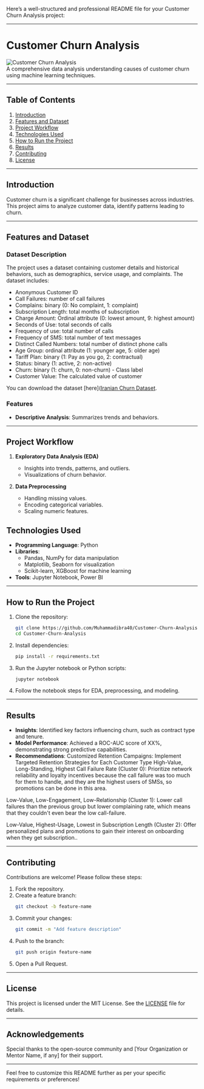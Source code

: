 Here’s a well-structured and professional README file for your Customer Churn Analysis project:

---

# **Customer Churn Analysis**

![Customer Churn Analysis](https://img.shields.io/badge/%20Analysis-blue.svg)  
A comprehensive data analysis understanding causes of customer churn using machine learning techniques.

---

## **Table of Contents**

1. [Introduction](#introduction)  
2. [Features and Dataset](#features-and-dataset)  
3. [Project Workflow](#project-workflow)  
4. [Technologies Used](#technologies-used)  
5. [How to Run the Project](#how-to-run-the-project)  
6. [Results](#results)  
7. [Contributing](#contributing)  
8. [License](#license)

---

## **Introduction**

Customer churn is a significant challenge for businesses across industries. This project aims to analyze customer data, identify patterns leading to churn.

---

## **Features and Dataset**

### **Dataset Description**
The project uses a dataset containing customer details and historical behaviors, such as demographics, service usage, and complaints. The dataset includes:  
- Anonymous Customer ID
- Call Failures: number of call failures
- Complains: binary (0: No complaint, 1: complaint)
- Subscription Length: total months of subscription
- Charge Amount: Ordinal attribute (0: lowest amount, 9: highest amount)
- Seconds of Use: total seconds of calls
- Frequency of use: total number of calls
- Frequency of SMS: total number of text messages
- Distinct Called Numbers: total number of distinct phone calls
- Age Group: ordinal attribute (1: younger age, 5: older age)
- Tariff Plan: binary (1: Pay as you go, 2: contractual)
- Status: binary (1: active, 2: non-active)
- Churn: binary (1: churn, 0: non-churn) - Class label
- Customer Value: The calculated value of customer

You can download the dataset [here]([Iranian Churn Dataset](https://www.kaggle.com/datasets/alinoranianesfahani/iranian-churn-dataset/data).

### **Features**
- **Descriptive Analysis**: Summarizes trends and behaviors.  
---

## **Project Workflow**

1. **Exploratory Data Analysis (EDA)**  
   - Insights into trends, patterns, and outliers.  
   - Visualizations of churn behavior.  

2. **Data Preprocessing**  
   - Handling missing values.  
   - Encoding categorical variables.  
   - Scaling numeric features.  


## **Technologies Used**

- **Programming Language**: Python  
- **Libraries**:  
  - Pandas, NumPy for data manipulation  
  - Matplotlib, Seaborn for visualization  
  - Scikit-learn, XGBoost for machine learning  
- **Tools**: Jupyter Notebook, Power BI

---

## **How to Run the Project**

1. Clone the repository:  
   ```bash
   git clone https://github.com/Muhammadibra40/Customer-Churn-Analysis.git
   cd Customer-Churn-Analysis
   ```
2. Install dependencies:  
   ```bash
   pip install -r requirements.txt
   ```
3. Run the Jupyter notebook or Python scripts:  
   ```bash
   jupyter notebook
   ```
4. Follow the notebook steps for EDA, preprocessing, and modeling.

---

## **Results**

- **Insights**: Identified key factors influencing churn, such as contract type and tenure.  
- **Model Performance**: Achieved a ROC-AUC score of XX%, demonstrating strong predictive capabilities.  
- **Recommendations**:
Customized Retention Campaigns: Implement Targeted Retention Strategies for Each Customer Type
High-Value, Long-Standing, Highest Call Failure Rate (Cluster 0):
Prioritize network reliability and loyalty incentives because the call failure was too much for them to handle, and they are the highest users of SMSs, so promotions can be done in this area.

Low-Value, Low-Engagement, Low-Relationship (Cluster 1):
Lower call failures than the previous group but lower complaining rate, which means that they couldn't even bear the low call-failure.

Low-Value, Highest-Usage, Lowest in Subscription Length (Cluster 2):
Offer personalized plans and promotions to gain their interest on onboarding when they get subscription..

---

## **Contributing**

Contributions are welcome! Please follow these steps:  
1. Fork the repository.  
2. Create a feature branch:  
   ```bash
   git checkout -b feature-name
   ```
3. Commit your changes:  
   ```bash
   git commit -m "Add feature description"
   ```
4. Push to the branch:  
   ```bash
   git push origin feature-name
   ```
5. Open a Pull Request.

---

## **License**

This project is licensed under the MIT License. See the [LICENSE](LICENSE) file for details.

---

## **Acknowledgements**

Special thanks to the open-source community and [Your Organization or Mentor Name, if any] for their support.

---

Feel free to customize this README further as per your specific requirements or preferences!
